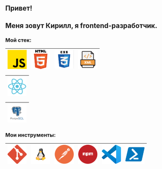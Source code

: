 ## Привет!
## Меня зовут Кирилл, я frontend-разработчик.

### Мой стек:
<!--**Languages**-->
| <img alt="JS" title="JavaScript" width="60px" src="./img/JS.png"> | <img title="HTML5" alt="HTML" width="60" src="./img/html5.png"/> | <img title="CSS3" alt="CSS" width="60" src="./img/css3.png"/> | <img title="CSS3" alt="CSS" width="60" src="./img/xml.png"/> |
| --- | --- | --- | --- |
<!--**Frameworks**-->
| <img title="React" alt="React" width="60" src="./img/react.svg"/> |
| --- |
<!--**Databases**-->
| <img title="PostgreSQL" alt="PostgreSQL" width="60" src="./img/PostgreSQL.png"/> |
| --- |

### Мои инструменты:

| <img title="Git" alt="Git" width="60px" src="./img/git.png"> | <img title="Linux" alt="Linux" width="60px" src="./img/linux.svg"> | <img title="Postman" alt="Postman" width="60" src="./img/postman.svg"/> | <img title="NPM" alt="NPM" width="60px" src="./img/npm.svg"> | <img title="VSCode" alt="Visual Studio Code" width="60px" src="./img/vscode.svg"> | <img title="VSCode" alt="powerShell" width="60px" src="./img/powershell.png"> |
| --- | --- | --- | --- | --- | --- |
